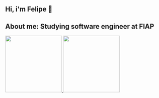 ## Hi, i'm Felipe 👋

## About me: Studying software engineer at FIAP

<a href="https://beacons.ai/FelipeM211">
<img height="180em" src="https://github-readme-stats.vercel.app/api/top-langs/?username=FelipeM211&layout=compact&langs_count=16&theme=dark"/>
</a>
 
<img height="180em" src="https://github-readme-stats.vercel.app/api?username=FelipeM211&show_icons=true&theme=dark&include_all_commits=true&count_private=true"/>
 
